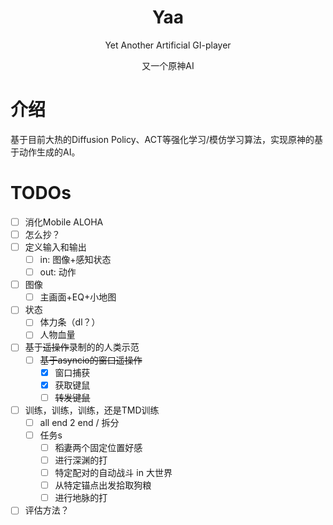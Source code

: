 <div align="center">

# Yaa
Yet Another Artificial GI-player

又一个原神AI
</div>

# 介绍

基于目前大热的Diffusion Policy、ACT等强化学习/模仿学习算法，实现原神的基于动作生成的AI。

# TODOs

- [ ] 消化Mobile ALOHA
- [ ] 怎么抄？
- [ ] 定义输入和输出
    - [ ] in: 图像+感知状态
    - [ ] out: 动作
- [ ] 图像
  - [ ] 主画面+EQ+小地图
- [ ] 状态
  - [ ] 体力条（dl？）
  - [ ] 人物血量
- [ ] 基于~~遥操作~~录制的的人类示范
    - [ ] ~~基于asyncio的窗口遥操作~~
        - [x] 窗口捕获
        - [x] 获取键鼠
        - [ ] ~~转发键鼠~~
- [ ] 训练，训练，训练，还是TMD训练
    - [ ] all end 2 end / 拆分
    - [ ] 任务s
        - [ ] 稻妻两个固定位置好感
        - [ ] 进行深渊的打
        - [ ] 特定配对的自动战斗 in 大世界
        - [ ] 从特定锚点出发拾取狗粮
        - [ ] 进行地脉的打
- [ ] 评估方法？